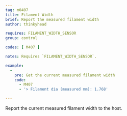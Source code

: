 ```yaml
---
tag: m0407
title: Filament Width
brief: Report the measured filament width
author: thinkyhead

requires: FILAMENT_WIDTH_SENSOR
group: control

codes: [ M407 ]

notes: Requires `FILAMENT_WIDTH_SENSOR`.

example:
  -
    pre: Get the current measured filament width
    code:
      - M407
      - '> Filament dia (measured mm): 1.768'

---
```


Report the current measured filament width to the host.
